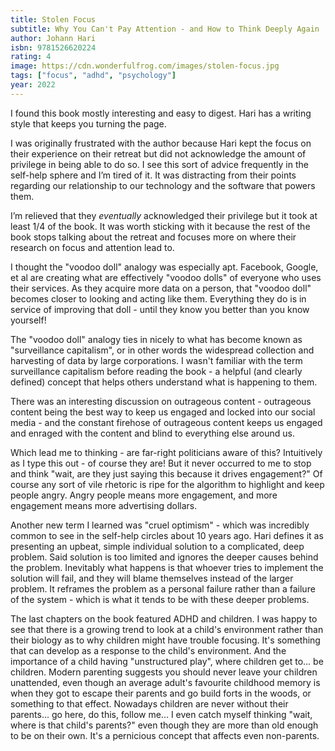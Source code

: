 ```yaml
---
title: Stolen Focus
subtitle: Why You Can't Pay Attention - and How to Think Deeply Again
author: Johann Hari
isbn: 9781526620224
rating: 4
image: https://cdn.wonderfulfrog.com/images/stolen-focus.jpg
tags: ["focus", "adhd", "psychology"]
year: 2022
---
```


I found this book mostly interesting and easy to digest. Hari has a writing style that keeps you turning the page.

I was originally frustrated with the author because Hari kept the focus on their experience on their retreat but did not acknowledge the amount of privilege in being able to do so. I see this sort of advice frequently in the self-help sphere and I’m tired of it. It was distracting from their points regarding our relationship to our technology and the software that powers them.

I’m relieved that they _eventually_ acknowledged their privilege but it took at least 1/4 of the book. It was worth sticking with it because the rest of the book stops talking about the retreat and focuses more on where their research on focus and attention lead to.

I thought the "voodoo doll" analogy was especially apt. Facebook, Google, et al are creating what are effectively "voodoo dolls" of everyone who uses their services. As they acquire more data on a person, that "voodoo doll" becomes closer to looking and acting like them. Everything they do is in service of improving that doll - until they know you better than you know yourself!

The "voodoo doll" analogy ties in nicely to what has become known as "surveillance capitalism", or in other words the widespread collection and harvesting of data by large corporations. I wasn't familiar with the term surveillance capitalism before reading the book - a helpful (and clearly defined) concept that helps others understand what is happening to them.

There was an interesting discussion on outrageous content - outrageous content being the best way to keep us engaged and locked into our social media - and the constant firehose of outrageous content keeps us engaged and enraged with the content and blind to everything else around us.

Which lead me to thinking - are far-right politicians aware of this? Intuitively as I type this out - of course they are! But it never occurred to me to stop and think "wait, are they just saying this because it drives engagement?" Of course any sort of vile rhetoric is ripe for the algorithm to highlight and keep people angry. Angry people means more engagement, and more engagement means more advertising dollars.

Another new term I learned was "cruel optimism" - which was incredibly common to see in the self-help circles about 10 years ago. Hari defines it as presenting an upbeat, simple individual solution to a complicated, deep problem. Said solution is too limited and ignores the deeper causes behind the problem. Inevitably what happens is that whoever tries to implement the solution will fail, and they will blame themselves instead of the larger problem. It reframes the problem as a personal failure rather than a failure of the system - which is what it tends to be with these deeper problems.

The last chapters on the book featured ADHD and children. I was happy to see that there is a growing trend to look at a child's environment rather than their biology as to why children might have trouble focusing. It's something that can develop as a response to the child's environment. And the importance of a child having "unstructured play", where children get to... be children. Modern parenting suggests you should never leave your children unattended, even though an average adult's favourite childhood memory is when they got to escape their parents and go build forts in the woods, or something to that effect. Nowadays children are never without their parents... go here, do this, follow me... I even catch myself thinking "wait, where is that child's parents?" even though they are more than old enough to be on their own. It's a pernicious concept that affects even non-parents.
